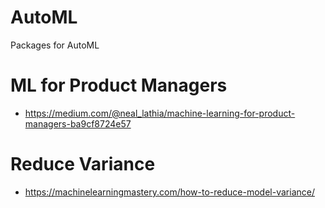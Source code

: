 # AutoML
Packages for AutoML

# ML for Product Managers
- https://medium.com/@neal_lathia/machine-learning-for-product-managers-ba9cf8724e57

# Reduce Variance
- https://machinelearningmastery.com/how-to-reduce-model-variance/
